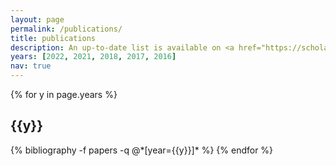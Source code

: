```yaml
---
layout: page
permalink: /publications/
title: publications
description: An up-to-date list is available on <a href="https://scholar.google.com/citations?user={{ site.scholar_userid }}" target="_blank" title="Google Scholar"><i class="ai ai-google-scholar-square"></i></a>.
years: [2022, 2021, 2018, 2017, 2016]
nav: true
---
```


<div class="publications">

{% for y in page.years %}
  <h2 class="year">{{y}}</h2>
  {% bibliography -f papers -q @*[year={{y}}]* %}
{% endfor %}

</div>

